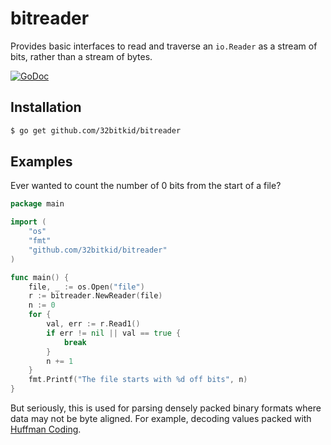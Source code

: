 # bitreader

Provides basic interfaces to read and traverse an `io.Reader` as a stream of bits, rather than a stream of bytes.

[![GoDoc](https://godoc.org/github.com/32bitkid/bitreader?status.svg)](https://godoc.org/github.com/32bitkid/bitreader)

## Installation

```bash
$ go get github.com/32bitkid/bitreader
```

## Examples

Ever wanted to count the number of 0 bits from the start of a file?

```go
package main

import (
	"os"
	"fmt"
	"github.com/32bitkid/bitreader"
)

func main() {
    file, _ := os.Open("file")
    r := bitreader.NewReader(file)
    n := 0
    for {
        val, err := r.Read1()
        if err != nil || val == true {
            break
        }
        n += 1
    }
    fmt.Printf("The file starts with %d off bits", n)
}
```

But seriously, this is used for parsing densely packed binary formats where data may not be byte aligned. For example, decoding values packed with [Huffman Coding](https://en.wikipedia.org/wiki/Huffman_coding).
